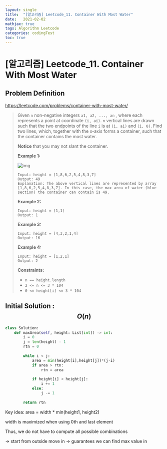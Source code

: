 ```yaml
---
layout: single
title:  "[알고리즘] Leetcode_11. Container With Most Water"
date:   2021-02-02
mathjax: true
tags: Algorithm Leetcode
categories: codingTest
toc: true
---
```

# [알고리즘] Leetcode_11. Container With Most Water

## Problem Definition

https://leetcode.com/problems/container-with-most-water/

 > Given `n` non-negative integers `a1, a2, ..., an` , where each represents a point at coordinate `(i, ai)`. `n` vertical lines are drawn such that the two endpoints of the line `i` is at `(i, ai)` and `(i, 0)`. Find two lines, which, together with the x-axis forms a container, such that the container contains the most water.
 >
 > **Notice** that you may not slant the container.
 >
 >  
 >
 > **Example 1:**
 >
 > ![img](https://s3-lc-upload.s3.amazonaws.com/uploads/2018/07/17/question_11.jpg)
 >
 > ```
 > Input: height = [1,8,6,2,5,4,8,3,7]
 > Output: 49
 > Explanation: The above vertical lines are represented by array [1,8,6,2,5,4,8,3,7]. In this case, the max area of water (blue section) the container can contain is 49.
 > ```
 >
 > **Example 2:**
 >
 > ```
 > Input: height = [1,1]
 > Output: 1
 > ```
 >
 > **Example 3:**
 >
 > ```
 > Input: height = [4,3,2,1,4]
 > Output: 16
 > ```
 >
 > **Example 4:**
 >
 > ```
 > Input: height = [1,2,1]
 > Output: 2
 > ```
 >
 >  
 >
 > **Constraints:**
 >
 > - `n == height.length`
 > - `2 <= n <= 3 * 104`
 > - `0 <= height[i] <= 3 * 104`



## Initial Solution : $$O(n)$$

```python
class Solution:
    def maxArea(self, height: List[int]) -> int:
        i = 0 
        j = len(height) - 1
        rtn = 0
        
        while i < j:
            area = min(height[i],height[j])*(j-i)
            if area > rtn:
                rtn = area
            
            if height[i] < height[j]:
                i += 1
            else:
                j -= 1
        
        return rtn
```

Key idea: area = width * min(height1, height2)

width is maximized when using 0th and last element 

Thus, we do not have to compute all possible combinations

-> start from outside move in -> guarantees we can find max value in  